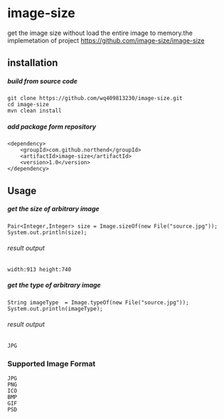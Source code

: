# image-size
get the image size without load the entire image to memory.the implemetation of project https://github.com/image-size/image-size

## installation
##### build from source code
```
git clone https://github.com/wq409813230/image-size.git
cd image-size
mvn clean install
```
##### add package form repository
```
<dependency>
    <groupId>com.github.northend</groupId>
    <artifactId>image-size</artifactId>
    <version>1.0</version>
</dependency>
```
## Usage
##### get the size of arbitrary image
```
Pair<Integer,Integer> size = Image.sizeOf(new File("source.jpg"));
System.out.println(size);
```
###### result output
```$xslt
width:913 height:740
```
##### get the type of arbitrary image
```$xslt
String imageType  = Image.typeOf(new File("source.jpg"));
System.out.println(imageType);
```
###### result output
```$xslt
JPG
```
### Supported Image Format
```$xslt
JPG
PNG
ICO
BMP
GIF
PSD
```
